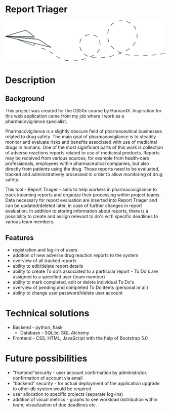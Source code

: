 # Report Triager

 ![paperplane](/static/images/lietadielko_rm.png)

# Description

## Background

This project was created for the CS50x course by HarvardX. Inspiration for this web application came from my job where I work as a pharmacovigilance specialist.

Pharmacovigilance is a slightly obscure field of pharmaceutical businesses related to drug safety. The main goal of pharmacovigilance is to steadily monitor and evaluate risks and benefits associated with use of medicinal drugs in humans. One of the most significant parts of this work is collection of adverse reactions reports related to use of medicinal products. Reports may be received from various sources, for example from health-care professionals, employees within pharmaceutical companies, but also directly from patients using the drug. Those reports need to be evaluated, tracked and administratively processed in order to allow monitoring of drug safety.

This tool - Report Triager - aims to help workers in pharmacovigilance to track incoming reports and organize their processing within project teams. Data necessary for report evaluation are inserted into Report Triager and can be updated/deleted later, in case of further changes in report evaluation. In addition to storing information about reports, there is a possibility to create and assign relevant to do's with specific deadlines to various team members.

## Features

- registration and log-in of users
- addition of new adverse drug reaction reports to the system
- overview of all tracked reports
- ability to edit/delete report details
- ability to create To do's associated to a particular report - To Do's are assigned to a specified user (team member)
- ability to mark completed, edit or delete individual To Do's
- overview of pending and completed To Do items (personal or all)
- ability to change user password/delete user account

# Technical solutions

- Backend - python, flask
    - Database - SQLite; SQL Alchemy
- Frontend - CSS, HTML, JavaScript with the help of Bootstrap 5.0


# Future possibilities

- "frontend"security - user account confirmation by administrator; confirmation of account via email
- "backend" security - for actual deployment of the application upgrade to other db system would be required
- user allocation to specific projects (separate log-ins)
- addition of visual metrics - graphs to see workload distribution within team; visualization of due deadlines etc.
